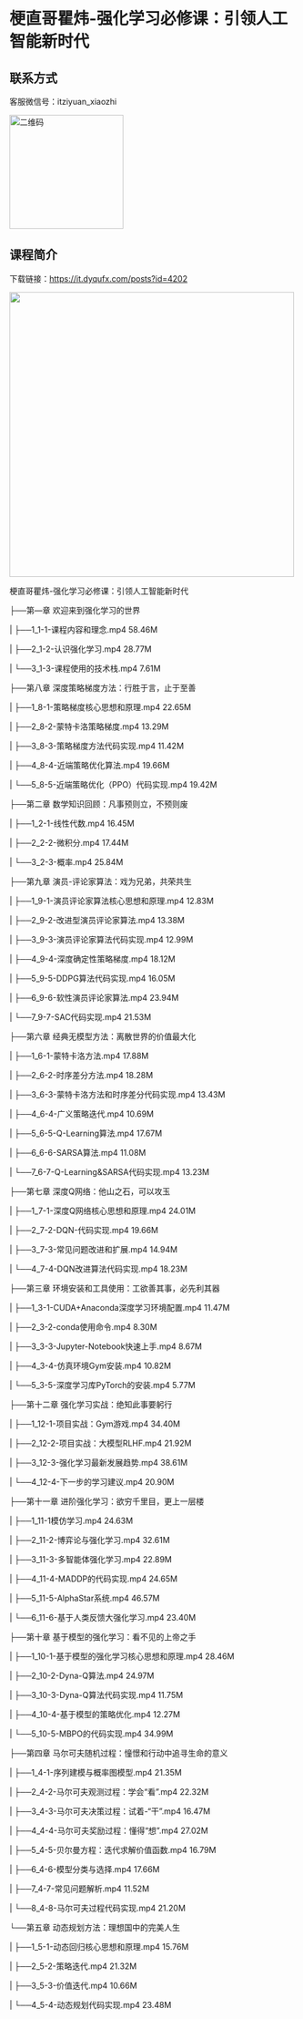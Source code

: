 # 梗直哥瞿炜-强化学习必修课：引领人工智能新时代

## 联系方式

客服微信号：itziyuan_xiaozhi

<img src="https://ziyuanyun.oss-cn-guangzhou.aliyuncs.com/common/20240614073449/666b82192834a.jpg" width="200" height="200" alt="二维码">

## 课程简介

下载链接：https://it.dyqufx.com/posts?id=4202

<img src="https://ziyuanyun.oss-cn-guangzhou.aliyuncs.com/yun/20240626073308/667b53b4913e2.jpg" width="500" alt="">

  

 梗直哥瞿炜-强化学习必修课：引领人工智能新时代

 ├──第—章 欢迎来到强化学习的世界

 | ├──1_1-1-课程内容和理念.mp4 58.46M

 | ├──2_1-2-认识强化学习.mp4 28.77M

 | └──3_1-3-课程使用的技术栈.mp4 7.61M

 ├──第八章 深度策略梯度方法：行胜于言，止于至善

 | ├──1_8-1-策略梯度核心思想和原理.mp4 22.65M

 | ├──2_8-2-蒙特卡洛策略梯度.mp4 13.29M

 | ├──3_8-3-策略梯度方法代码实现.mp4 11.42M

 | ├──4_8-4-近端策略优化算法.mp4 19.66M

 | └──5_8-5-近端策略优化（PPO）代码实现.mp4 19.42M

 ├──第二章 数学知识回顾：凡事预则立，不预则废

 | ├──1_2-1-线性代数.mp4 16.45M

 | ├──2_2-2-微积分.mp4 17.44M

 | └──3_2-3-概率.mp4 25.84M

 ├──第九章 演员-评论家算法：戏为兄弟，共荣共生

 | ├──1_9-1-演员评论家算法核心思想和原理.mp4 12.83M

 | ├──2_9-2-改进型演员评论家算法.mp4 13.38M

 | ├──3_9-3-演员评论家算法代码实现.mp4 12.99M

 | ├──4_9-4-深度确定性策略梯度.mp4 18.12M

 | ├──5_9-5-DDPG算法代码实现.mp4 16.05M

 | ├──6_9-6-软性演员评论家算法.mp4 23.94M

 | └──7_9-7-SAC代码实现.mp4 21.53M

 ├──第六章 经典无模型方法：离散世界的价值最大化

 | ├──1_6-1-蒙特卡洛方法.mp4 17.88M

 | ├──2_6-2-时序差分方法.mp4 18.28M

 | ├──3_6-3-蒙特卡洛方法和时序差分代码实现.mp4 13.43M

 | ├──4_6-4-广义策略迭代.mp4 10.69M

 | ├──5_6-5-Q-Learning算法.mp4 17.67M

 | ├──6_6-6-SARSA算法.mp4 11.08M

 | └──7_6-7-Q-Learning&amp;SARSA代码实现.mp4 13.23M

 ├──第七章 深度Q网络：他山之石，可以攻玉

 | ├──1_7-1-深度Q网络核心思想和原理.mp4 24.01M

 | ├──2_7-2-DQN-代码实现.mp4 19.66M

 | ├──3_7-3-常见问题改进和扩展.mp4 14.94M

 | └──4_7-4-DQN改进算法代码实现.mp4 18.23M

 ├──第三章 环境安装和工具使用：工欲善其事，必先利其器

 | ├──1_3-1-CUDA+Anaconda深度学习环境配置.mp4 11.47M

 | ├──2_3-2-conda使用命令.mp4 8.30M

 | ├──3_3-3-Jupyter-Notebook快速上手.mp4 8.67M

 | ├──4_3-4-仿真环境Gym安装.mp4 10.82M

 | └──5_3-5-深度学习库PyTorch的安装.mp4 5.77M

 ├──第十二章 强化学习实战：绝知此事要躬行

 | ├──1_12-1-项目实战：Gym游戏.mp4 34.40M

 | ├──2_12-2-项目实战：大模型RLHF.mp4 21.92M

 | ├──3_12-3-强化学习最新发展趋势.mp4 38.61M

 | └──4_12-4-下一步的学习建议.mp4 20.90M

 ├──第十一章 进阶强化学习：欲穷千里目，更上一层楼

 | ├──1_11-1模仿学习.mp4 24.63M

 | ├──2_11-2-博弈论与强化学习.mp4 32.61M

 | ├──3_11-3-多智能体强化学习.mp4 22.89M

 | ├──4_11-4-MADDP的代码实现.mp4 24.65M

 | ├──5_11-5-AlphaStar系统.mp4 46.57M

 | └──6_11-6-基于人类反馈大强化学习.mp4 23.40M

 ├──第十章 基于模型的强化学习：看不见的上帝之手

 | ├──1_10-1-基于模型的强化学习核心思想和原理.mp4 28.46M

 | ├──2_10-2-Dyna-Q算法.mp4 24.97M

 | ├──3_10-3-Dyna-Q算法代码实现.mp4 11.75M

 | ├──4_10-4-基于模型的策略优化.mp4 12.27M

 | └──5_10-5-MBPO的代码实现.mp4 34.99M

 ├──第四章 马尔可夫随机过程：憧憬和行动中追寻生命的意义

 | ├──1_4-1-序列建模与概率图模型.mp4 21.35M

 | ├──2_4-2-马尔可夫观测过程：学会“看”.mp4 22.32M

 | ├──3_4-3-马尔可夫决策过程：试着-“干”.mp4 16.47M

 | ├──4_4-4-马尔可夫奖励过程：懂得“想”.mp4 27.02M

 | ├──5_4-5-贝尔曼方程：迭代求解价值函数.mp4 16.79M

 | ├──6_4-6-模型分类与选择.mp4 17.66M

 | ├──7_4-7-常见问题解析.mp4 11.52M

 | └──8_4-8-马尔可夫过程代码实现.mp4 21.20M

 └──第五章 动态规划方法：理想国中的完美人生

 | ├──1_5-1-动态回归核心思想和原理.mp4 15.76M

 | ├──2_5-2-策略迭代.mp4 21.32M

 | ├──3_5-3-价值迭代.mp4 10.66M

 | └──4_5-4-动态规划代码实现.mp4 23.48M

  